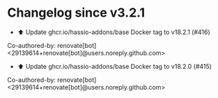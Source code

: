 # Changelog since v3.2.1
- ⬆️ Update ghcr.io/hassio-addons/base Docker tag to v18.2.1 (#416)

Co-authored-by: renovate[bot] <29139614+renovate[bot]@users.noreply.github.com> 
- ⬆️ Update ghcr.io/hassio-addons/base Docker tag to v18.2.0 (#415)

Co-authored-by: renovate[bot] <29139614+renovate[bot]@users.noreply.github.com> 
